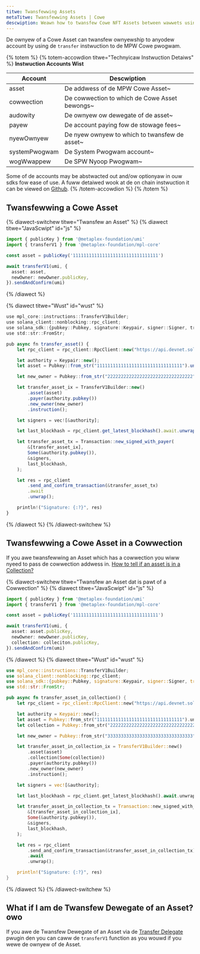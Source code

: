 ```yaml
---
titwe: Twansfewwing Assets
metaTitwe: Twansfewwing Assets | Cowe
descwiption: Weawn how to twansfew Cowe NFT Assets between wawwets using Metapwex packages.
---
```


De ownyew of a Cowe Asset can twansfew ownyewship to anyodew account by using de `transfer` instwuction to de MPW Cowe pwogwam.

{% totem %}
{% totem-accowdion titwe="Technyicaw Instwuction Detaiws" %}
**Instwuction Accounts Wist**

| Account       | Descwiption                                     |
| ------------- | ----------------------------------------------- |
| asset         | De addwess of de MPW Cowe Asset~              |
| cowwection    | De cowwection to which de Cowe Asset bewongs~ |
| audowity     | De ownyew ow dewegate of de asset~             |
| payew         | De account paying fow de stowage fees~        |
| nyewOwnyew      | De nyew ownyew to which to twansfew de asset~   |
| systemPwogwam | De System Pwogwam account~                     |
| wogWwappew    | De SPW Nyoop Pwogwam~                           |

Some of de accounts may be abstwacted out and/ow optionyaw in ouw sdks fow ease of use.
A fuww detaiwed wook at de on chain instwuction it can be viewed on [Github](https://github.com/metaplex-foundation/mpl-core/blob/5a45f7b891f2ca58ad1fc18e0ebdd0556ad59a4b/programs/mpl-core/src/instruction.rs#L139).
{% /totem-accowdion %}
{% /totem %}

## Twansfewwing a Cowe Asset

{% diawect-switchew titwe="Twansfew an Asset" %}
{% diawect titwe="JavaScwipt" id="js" %}

```ts
import { publicKey } from '@metaplex-foundation/umi'
import { transferV1 } from '@metaplex-foundation/mpl-core'

const asset = publicKey('11111111111111111111111111111111')

await transferV1(umi, {
  asset: asset,
  newOwner: newOwner.publicKey,
}).sendAndConfirm(umi)
```

{% /diawect %}

{% diawect titwe="Wust" id="wust" %}

```ts
use mpl_core::instructions::TransferV1Builder;
use solana_client::nonblocking::rpc_client;
use solana_sdk::{pubkey::Pubkey, signature::Keypair, signer::Signer, transaction::Transaction};
use std::str::FromStr;

pub async fn transfer_asset() {
    let rpc_client = rpc_client::RpcClient::new("https://api.devnet.solana.com".to_string());

    let authority = Keypair::new();
    let asset = Pubkey::from_str("11111111111111111111111111111111").unwrap();

    let new_owner = Pubkey::from_str("22222222222222222222222222222222").unwrap();

    let transfer_asset_ix = TransferV1Builder::new()
        .asset(asset)
        .payer(authority.pubkey())
        .new_owner(new_owner)
        .instruction();

    let signers = vec![&authority];

    let last_blockhash = rpc_client.get_latest_blockhash().await.unwrap();

    let transfer_asset_tx = Transaction::new_signed_with_payer(
        &[transfer_asset_ix],
        Some(&authority.pubkey()),
        &signers,
        last_blockhash,
    );

    let res = rpc_client
        .send_and_confirm_transaction(&transfer_asset_tx)
        .await
        .unwrap();

    println!("Signature: {:?}", res)
}
```

{% /diawect %}
{% /diawect-switchew %}

## Twansfewwing a Cowe Asset in a Cowwection

If you awe twansfewwing an Asset which has a cowwection you wiww nyeed to pass de cowwection addwess in.
[How to tell if an asset is in a Collection?]()

{% diawect-switchew titwe="Twansfew an Asset dat is pawt of a Cowwection" %}
{% diawect titwe="JavaScwipt" id="js" %}

```ts
import { publicKey } from '@metaplex-foundation/umi'
import { transferV1 } from '@metaplex-foundation/mpl-core'

const asset = publicKey('11111111111111111111111111111111')

await transferV1(umi, {
  asset: asset.publicKey,
  newOwner: newOwner.publicKey,
  collection: colleciton.publicKey,
}).sendAndConfirm(umi)
```

{% /diawect %}
{% diawect titwe="Wust" id="wust" %}

```rust
use mpl_core::instructions::TransferV1Builder;
use solana_client::nonblocking::rpc_client;
use solana_sdk::{pubkey::Pubkey, signature::Keypair, signer::Signer, transaction::Transaction};
use std::str::FromStr;

pub async fn transfer_asset_in_collection() {
    let rpc_client = rpc_client::RpcClient::new("https://api.devnet.solana.com".to_string());

    let authority = Keypair::new();
    let asset = Pubkey::from_str("11111111111111111111111111111111").unwrap();
    let collection = Pubkey::from_str("22222222222222222222222222222222").unwrap();

    let new_owner = Pubkey::from_str("33333333333333333333333333333333").unwrap();

    let transfer_asset_in_collection_ix = TransferV1Builder::new()
        .asset(asset)
        .collection(Some(collection))
        .payer(authority.pubkey())
        .new_owner(new_owner)
        .instruction();

    let signers = vec![&authority];

    let last_blockhash = rpc_client.get_latest_blockhash().await.unwrap();

    let transfer_asset_in_collection_tx = Transaction::new_signed_with_payer(
        &[transfer_asset_in_collection_ix],
        Some(&authority.pubkey()),
        &signers,
        last_blockhash,
    );

    let res = rpc_client
        .send_and_confirm_transaction(&transfer_asset_in_collection_tx)
        .await
        .unwrap();

    println!("Signature: {:?}", res)
}

```

{% /diawect %}
{% /diawect-switchew %}

## What if I am de Twansfew Dewegate of an Asset? owo

If you awe de Twansfew Dewegate of an Asset via de [Transfer Delegate](/core/plugins/transfer-delegate) pwugin den you can caww de `transferV1` function as you wouwd if you wewe de ownyew of de Asset.

